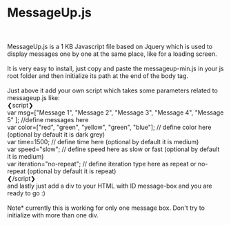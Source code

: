 # MessageUp.js
<br />
<br />
MessageUp.js is a 1 KB Javascript file based on Jquery which is used to display messages one by one at the  same place, like for a loading screen.
<br />
<br />
 It is very easy to install, just copy and paste the messageup-min.js in your js root folder and then initialize its path 
at the end of the body tag.
<br />
<br />
Just above it add your own script which takes some parameters related to messageup.js like:
<br />
❮script❯ 
<br />
     var msg=["Message 1", "Message 2", "Message 3", "Message 4", "Message 5" ];  //define messages here
     <br />
     var color=["red", "green", "yellow", "green", "blue"];  // define color here (optional by default it is dark grey)
     <br />
     var time=1500;  // define time here (optional by default it is medium)
     <br />
     var speed="slow";  // define speed here as slow or fast (optional by default it is medium)
     <br />
     var iteration="no-repeat";  // define iteration type here as repeat or no-repeat (optional by default it is repeat)
     <br />
❮/script❯
<br />
and lastly just add a div to your HTML with ID message-box and you are ready to go :)
<br /><br />
Note* currently this is working for only one message box. Don't try to initialize with more than one div.
      
